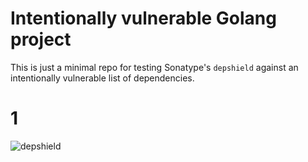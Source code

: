 # Intentionally vulnerable Golang project

This is just a minimal repo for testing Sonatype's `depshield` against an intentionally vulnerable list of 
dependencies.

# 1
![depshield](https://ci.dev.depshield.sonatype.org/badges/depshield-ci/go-beta-test/depshield.svg)
